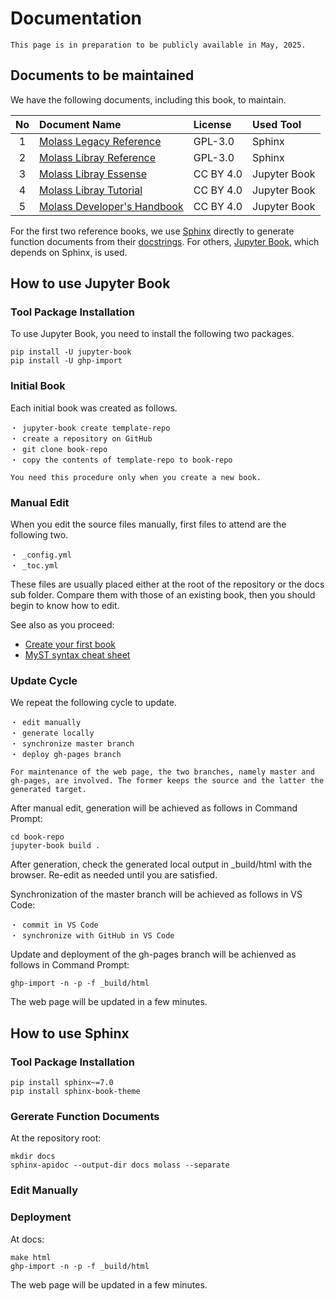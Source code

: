 # Documentation

```{warning}
This page is in preparation to be publicly available in May, 2025.
```

## Documents to be maintained

We have the following documents, including this book, to maintain.

|No |   Document Name           | License | Used Tool |
|:-:|:--------------------------|:--------|:-----------|
| 1 |[Molass Legacy Reference](https://freesemt.github.io/molass-legacy/) |GPL-3.0 |Sphinx |
| 2 |[Molass Libray Reference](https://freesemt.github.io/molass-library/)|GPL-3.0 |Sphinx |
| 3 |[Molass Libray Essense](https://freesemt.github.io/molass-essense/)  |CC BY 4.0|Jupyter Book|
| 4 |[Molass Libray Tutorial](https://freesemt.github.io/molass-tutorial/)|CC BY 4.0|Jupyter Book|
| 5 |[Molass Developer's Handbook](https://freesemt.github.io/molass-develop/)|CC BY 4.0|Jupyter Book|

For the first two reference books, we use [Sphinx](https://github.com/sphinx-doc/sphinx) directly to generate function documents from their [docstrings](https://peps.python.org/pep-0257/). For others, [Jupyter Book](https://github.com/jupyter-book/jupyter-book), which depends on Sphinx, is used.

## How to use Jupyter Book

### Tool Package Installation

To use Jupyter Book, you need to install the following two packages.

```
pip install -U jupyter-book
pip install -U ghp-import
```

### Initial Book

Each initial book was created as follows.

    ・ jupyter-book create template-repo
    ・ create a repository on GitHub
    ・ git clone book-repo
    ・ copy the contents of template-repo to book-repo

```{note}
You need this procedure only when you create a new book.
```

### Manual Edit

When you edit the source files manually, first files to attend are the following two.

    ・ _config.yml
    ・ _toc.yml

These files are usually placed either at the root of the repository or the docs sub folder. Compare them with those of an existing book, then you should begin to know how to edit.

See also as you proceed:

* [Create your first book](https://jupyterbook.org/en/stable/start/your-first-book)
* [MyST syntax cheat sheet](https://jupyterbook.org/en/stable/reference/cheatsheet.html)

### Update Cycle

We repeat the following cycle to update.

    ・ edit manually
    ・ generate locally
    ・ synchronize master branch
    ・ deploy gh-pages branch

```{note}
For maintenance of the web page, the two branches, namely master and gh-pages, are involved. The former keeps the source and the latter the generated target.
```

After manual edit, generation will be achieved as follows in Command Prompt:

```none
cd book-repo
jupyter-book build .
```

After generation, check the generated local output in _build/html with the browser. Re-edit as needed until you are satisfied.

Synchronization of the master branch will be achieved as follows in VS Code:

    ・ commit in VS Code
    ・ synchronize with GitHub in VS Code

Update and deployment of the gh-pages branch will be achienved as follows in Command Prompt:

```none
ghp-import -n -p -f _build/html
```

The web page will be updated in a few minutes.

## How to use Sphinx

### Tool Package Installation

```none
pip install sphinx~=7.0 
pip install sphinx-book-theme
```

### Gererate Function Documents

At the repository root:

```none
mkdir docs
sphinx-apidoc --output-dir docs molass --separate
```

### Edit Manually



### Deployment

At docs:

```none
make html
ghp-import -n -p -f _build/html
```

The web page will be updated in a few minutes.